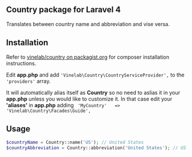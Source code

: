 ## Country package for Laravel 4
Translates between country name and abbreviation and vise versa.

## Installation
Refer to [vinelab/country on packagist.org](https://packagist.org/search/?q=vinelab%2Fcountry) for composer installation instructions.

Edit **app.php** and add ```'Vinelab\Country\CountryServiceProvider',``` to the ```'providers'``` array.

It will automatically alias itself as **Country** so no need to aslias it in your **app.php** unless you would like to customize it. In that case edit your **'aliases'** in **app.php** adding ``` 'MyCountry'	  => 'Vinelab\Country\Facades\Guide',```

## Usage

```php
$countryName = Country::name('US'); // United States
$countryAbbreviation = Country::abbreviation('United States'); // US
```